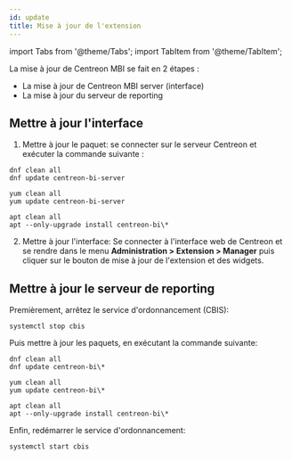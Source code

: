 ```yaml
---
id: update
title: Mise à jour de l'extension
---
```

import Tabs from '@theme/Tabs';
import TabItem from '@theme/TabItem';

La mise à jour de Centreon MBI se fait en 2 étapes :

- La mise à jour de Centreon MBI server (interface)
- La mise à jour du serveur de reporting

## Mettre à jour l'interface

1. Mettre à jour le paquet: se connecter sur le serveur Centreon et exécuter la commande suivante :

<Tabs groupId="sync">
<TabItem value="Alma / RHEL / Oracle Linux 8" label="Alma / RHEL / Oracle Linux 8">

```shell
dnf clean all
dnf update centreon-bi-server
```

</TabItem>
<TabItem value="CentOS 7" label="CentOS 7">

```shell
yum clean all
yum update centreon-bi-server
```

</TabItem>
<TabItem value="Debian 11" label="Debian 11">

```shell
apt clean all
apt --only-upgrade install centreon-bi\*
```

</TabItem>
</Tabs>

2. Mettre à jour l'interface: Se connecter à l'interface web de Centreon et se rendre dans le menu
 **Administration > Extension > Manager** puis cliquer sur le bouton de mise à jour de l'extension et des widgets.

## Mettre à jour le serveur de reporting

Premièrement, arrêtez le service d'ordonnancement (CBIS):

```shell
systemctl stop cbis
```

Puis mettre à jour les paquets, en exécutant la commande suivante:

<Tabs groupId="sync">
<TabItem value="Alma / RHEL / Oracle Linux 8" label="Alma / RHEL / Oracle Linux 8">

```shell
dnf clean all
dnf update centreon-bi\*
```

</TabItem>
<TabItem value="CentOS 7" label="CentOS 7">

```shell
yum clean all
yum update centreon-bi\*
```

</TabItem>
<TabItem value="Debian 11" label="Debian 11">

```shell
apt clean all
apt --only-upgrade install centreon-bi\*
```

</TabItem>
</Tabs>

Enfin, redémarrer le service d'ordonnancement:

```shell
systemctl start cbis
```